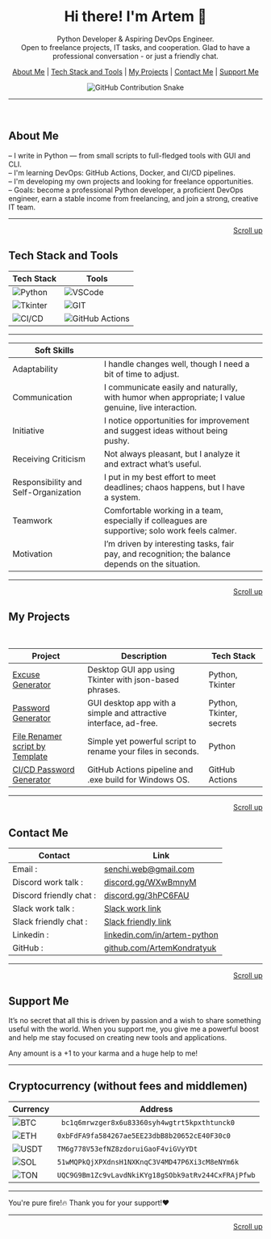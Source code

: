 <h1 align="center">Hi there! I'm Artem 👋</h1>

<p align="center">
Python Developer & Aspiring DevOps Engineer.<br>
Open to freelance projects, IT tasks, and cooperation. Glad to have a professional conversation - or just a friendly chat.
</p>

<p align="center">
<a href="#about-me">About Me</a>  |
    <a href="#tech-stack-and-tools">Tech Stack and Tools</a>  |
    <a href="#my-projects">My Projects</a>  |
    <a href="#contact-me">Contact Me</a>  |
    <a href="#support-me">Support Me</a> 
</p>


<div align="center">
  <img src="https://raw.githubusercontent.com/ArtemKondratyuk/snake-x/manual-run-output/only-svg/github-contribution-grid-snake-blue.svg" alt="GitHub Contribution Snake" />
</div>

---
</br>

## About Me

– I write in Python — from small scripts to full-fledged tools with GUI and CLI.  
– I'm learning DevOps: GitHub Actions, Docker, and CI/CD pipelines.  
– I'm developing my own projects and looking for freelance opportunities.  
– Goals: become a professional Python developer, a proficient DevOps engineer, earn a stable income from freelancing, and join a strong, creative IT team.

---

<p align="right"><a href="#top">Scroll up</a>


## Tech Stack and Tools


| Tech Stack | Tools |
|--------|-------------|
| ![Python](https://img.shields.io/badge/-Python-333?style=flat&logo=python) | ![VSCode](https://img.shields.io/badge/-VSCode-333?style=flat&logo=vscode)|
| ![Tkinter](https://img.shields.io/badge/-Tkinter-333?style=flat&logo=python) | ![GIT](https://img.shields.io/badge/-GIT-333?style=flat&logo=git) |
| ![CI/CD](https://img.shields.io/badge/-CI/CD-333?style=flat&logo=github) | ![GitHub Actions](https://img.shields.io/badge/-GitHubActions-333?style=flat&logo=github) 

---

| Soft Skills |  |  |
|--------|--------|------------|
|  Adaptability | I handle changes well, though I need a bit of time to adjust.  |
|  Communication | I communicate easily and naturally, with humor when appropriate; I value genuine, live interaction.  | 
|  Initiative | I notice opportunities for improvement and suggest ideas without being pushy.  |
|  Receiving Criticism | Not always pleasant, but I analyze it and extract what’s useful.  | 
|  Responsibility and Self-Organization | I put in my best effort to meet deadlines; chaos happens, but I have a system.  | 
|  Teamwork | Comfortable working in a team, especially if colleagues are supportive; solo work feels calmer.  | 
|  Motivation | I’m driven by interesting tasks, fair pay, and recognition; the balance depends on the situation.  | 


---

<p align="right"><a href="#top">Scroll up</a>

## My Projects
</br>

| Project | Description | Tech Stack |
|--------|-------------|------------|
|  [Excuse Generator](https://github.com/ArtemKondratyuk/Portfolio_Python/tree/main/excuse_generator) | Desktop GUI app using Tkinter with json-based phrases. | Python, Tkinter |
|  [Password Generator](https://github.com/ArtemKondratyuk/Portfolio_Python/tree/main/passord_generator) | GUI desktop app with a simple and attractive interface, ad-free. | Python, Tkinter, secrets |
|  [File Renamer script by Template](https://github.com/ArtemKondratyuk/Portfolio_Python/tree/main/rename_files) |  Simple yet powerful script to rename your files in seconds. | Python |
|  [CI/CD Password Generator](https://github.com/ArtemKondratyuk/password_generator_ci) | GitHub Actions pipeline and .exe build for Windows OS. | GitHub Actions|


---

<p align="right"><a href="#top">Scroll up</a>

## Contact Me

| Contact | Link |
|-----------------|--------|
| Email : | [senchi.web@gmail.com](mailto:senchi.web@gmail.com) |  
| Discord work talk : | [discord.gg/WXwBmnyM](https://discord.gg/WXwBmnyM) |   
| Discord friendly chat : | [discord.gg/3hPC6FAU](https://discord.gg/3hPC6FAU) |     
| Slack work talk : | [Slack work link](https://app.slack.com/huddle/T091JLF58AG/C091LF9WUC) |     
| Slack friendly chat : | [Slack friendly link](https://app.slack.com/huddle/T091JLF58AG/C091B285BDZ) |     
| Linkedin : | [linkedin.com/in/artem-python](https://www.linkedin.com/in/artem-python) |    
| GitHub : | [github.com/ArtemKondratyuk](https://github.com/ArtemKondratyuk) |   


---

<p align="right"><a href="#top">Scroll up</a>


## Support Me

It’s no secret that all this is driven by passion and a wish to share something useful with the world.
When you support me, you give me a powerful boost and help me stay focused on creating new tools and applications.

Any amount is a +1 to your karma and a huge help to me! 

---

## Cryptocurrency (without fees and middlemen)

| Currency | Address |
|-----------------|--------|
| ![BTC](https://img.shields.io/badge/-BTC(Bitcoin)-333?style=flat&logo=bitcoin) | ` bc1q6mrwzger8x6u83360syh4wgtrt5kpxthtunck0`  | 
| ![ETH](https://img.shields.io/badge/-ETH(Ethereum)-333?style=flat&logo=ethereum) | `0xbFdFA9fa584267ae5EE23dbB8b20652cE40F30c0`  | 
| ![USDT](https://img.shields.io/badge/-USDT(TRC20)-333?style=flat&logo=tether) | `TM6g778V53efNZ8zdoruiGaoF4viGVyYDt`  |  
| ![SOL](https://img.shields.io/badge/-SOL(Solana)-333?style=flat&logo=solana) | `51wMQPkQjXPXdnsH1NXKnqC3V4MD47P6Xi3cM8eNYm6k`  |  
| ![TON](https://img.shields.io/badge/-TON(TonCoin)-333?style=flat&logo=ton) | `UQC9G9Bm1Zc9vLavdNkiKYg18gSObk9atRv244CxFRAjPfwb`  |  


---

You're pure fire!🔥 Thank you for your support!❤️

---
<p align="right"><a href="#top">Scroll up</a>



